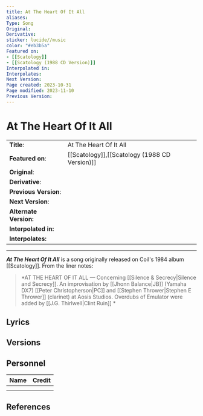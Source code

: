 ```yaml
---
title: At The Heart Of It All
aliases: 
Type: Song
Original: 
Derivative: 
sticker: lucide//music
color: "#eb3b5a"
Featured on: 
- [[Scatology]]
- [[Scatology (1988 CD Version)]]
Interpolated in: 
Interpolates: 
Next Version: 
Page created: 2023-10-31
Page modified: 2023-11-10
Previous Version: 
---
```



# At The Heart Of It All

|  |  |
| --- | --- |
| __Title__: | At The Heart Of It All |
| __Featured on__: | [[Scatology]],[[Scatology (1988 CD Version)]] |
| __Original__: |  |
| __Derivative__: |  |
| __Previous Version__: |  |
| __Next Version__: |  |
| **Alternate Version:** |  |
| __Interpolated in:__ |  |
| __Interpolates:__ |  |

---

*__At The Heart Of It All__* is a song originally released on Coil's 1984 album [[Scatology]].
From the liner notes:
> *AT THE HEART OF IT ALL — Concerning [[Silence & Secrecy|Silence and Secrecy]]. An improvisation by [[Jhonn Balance|JB]] (Yamaha DX7) [[Peter Christopherson|PC]] and [[Stephen Thrower|Stephen E Thrower]] (clarinet) at Aosis Studios. Overdubs of Emulator were added by [[J.G. Thirlwell|Clint Ruin]] *
## Lyrics

## Versions

## Personnel

|Name|Credit|
|---|---|
|||
|||

## References
[^1]:
